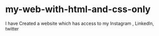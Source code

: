 # my-web-with-html-and-css-only
I have Created a website which has access to my Instagram , Linkedln, twitter
